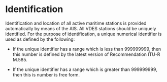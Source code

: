 # Identification
Identification and location of all active maritime stations is provided automatically by means of the AIS. All VDES stations should be uniquely identified. For the purpose of identification, a unique numerical identifier is used as defined by the following:

* If the unique identifier has a range which is less than 999999999, then this number is defined by the latest version of Recommendation ITU-R M.585. 

* If the unique identifier has a range which is greater than 999999999, then this is number is free form.
